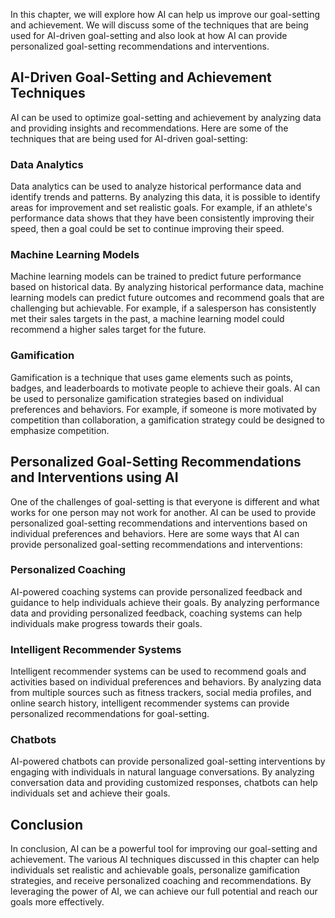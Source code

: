 
In this chapter, we will explore how AI can help us improve our goal-setting and achievement. We will discuss some of the techniques that are being used for AI-driven goal-setting and also look at how AI can provide personalized goal-setting recommendations and interventions.

AI-Driven Goal-Setting and Achievement Techniques
-------------------------------------------------

AI can be used to optimize goal-setting and achievement by analyzing data and providing insights and recommendations. Here are some of the techniques that are being used for AI-driven goal-setting:

### Data Analytics

Data analytics can be used to analyze historical performance data and identify trends and patterns. By analyzing this data, it is possible to identify areas for improvement and set realistic goals. For example, if an athlete's performance data shows that they have been consistently improving their speed, then a goal could be set to continue improving their speed.

### Machine Learning Models

Machine learning models can be trained to predict future performance based on historical data. By analyzing historical performance data, machine learning models can predict future outcomes and recommend goals that are challenging but achievable. For example, if a salesperson has consistently met their sales targets in the past, a machine learning model could recommend a higher sales target for the future.

### Gamification

Gamification is a technique that uses game elements such as points, badges, and leaderboards to motivate people to achieve their goals. AI can be used to personalize gamification strategies based on individual preferences and behaviors. For example, if someone is more motivated by competition than collaboration, a gamification strategy could be designed to emphasize competition.

Personalized Goal-Setting Recommendations and Interventions using AI
--------------------------------------------------------------------

One of the challenges of goal-setting is that everyone is different and what works for one person may not work for another. AI can be used to provide personalized goal-setting recommendations and interventions based on individual preferences and behaviors. Here are some ways that AI can provide personalized goal-setting recommendations and interventions:

### Personalized Coaching

AI-powered coaching systems can provide personalized feedback and guidance to help individuals achieve their goals. By analyzing performance data and providing personalized feedback, coaching systems can help individuals make progress towards their goals.

### Intelligent Recommender Systems

Intelligent recommender systems can be used to recommend goals and activities based on individual preferences and behaviors. By analyzing data from multiple sources such as fitness trackers, social media profiles, and online search history, intelligent recommender systems can provide personalized recommendations for goal-setting.

### Chatbots

AI-powered chatbots can provide personalized goal-setting interventions by engaging with individuals in natural language conversations. By analyzing conversation data and providing customized responses, chatbots can help individuals set and achieve their goals.

Conclusion
----------

In conclusion, AI can be a powerful tool for improving our goal-setting and achievement. The various AI techniques discussed in this chapter can help individuals set realistic and achievable goals, personalize gamification strategies, and receive personalized coaching and recommendations. By leveraging the power of AI, we can achieve our full potential and reach our goals more effectively.
